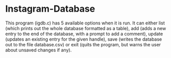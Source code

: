 # Instagram-Database

This program (igdb.c) has 5 available options when it is run. It can either list (which prints out the whole database formatted as a table), add (adds a new entry to the end of the database, with a prompt to add a comment), update (updates an existing entry for the given handle), save (writes the database out to the file database.csv) or exit (quits the program, but warns the user about unsaved changes if any). 
